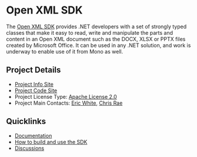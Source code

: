 # Open XML SDK

The [Open XML SDK](https://github.com/officedev/open-xml-sdk) provides .NET developers with a set of strongly typed classes that make it easy to read, write and manipulate the parts and content in an Open XML document such as the DOCX, XLSX or PPTX files created by Microsoft Office. It can be used in any .NET solution, and work is underway to enable use of it from Mono as well.

## Project Details

* [Project Info Site](https://github.com/officedev/open-xml-sdk)
* [Project Code Site](https://github.com/officedev/open-xml-sdk)
* Project License Type: [Apache License 2.0](https://github.com/OfficeDev/Open-XML-SDK/blob/master/LICENSE.txt)
* Project Main Contacts: [Eric White](https://github.com/EricWhiteDev), [Chris Rae](https://github.com/pugwonk)

## Quicklinks

* [Documentation](https://github.com/OfficeDev/office-content) 
* [How to build and use the SDK](http://openxmldeveloper.org/blog/b/openxmldeveloper/archive/2014/06/25/the-open-xml-sdk-is-now-open-source.aspx) 
* [Discussions](http://openxmldeveloper.org)